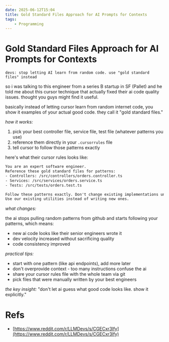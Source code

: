 ```yaml
---
date: 2025-06-12T15:04
title: Gold Standard Files Approach for AI Prompts for Contexts
tags: 
    - Programming
---
```

<!-- 2025-06-12-1504 (June 12, 2025 03:04:13 PM) -->

# Gold Standard Files Approach for AI Prompts for Contexts

`devs: stop letting AI learn from random code. use "gold standard files" instead`

so i was talking to this engineer from a series B startup in SF (Pallet) and he told me about this cursor technique that actually fixed their ai code quality issues. thought you guys might find it useful. 

basically instead of letting cursor learn from random internet code, you show it examples of your actual good code. they call it "gold standard files." 

*how it works:* 

1. pick your best controller file, service file, test file (whatever patterns you use) 
2. reference them directly in your `.cursorrules` file 
3. tell cursor to follow those patterns exactly 

here's what their cursor rules looks like:

```txt
You are an expert software engineer. 
Reference these gold standard files for patterns:
- Controllers: /src/controllers/orders.controller.ts
- Services: /src/services/orders.service.ts  
- Tests: /src/tests/orders.test.ts

Follow these patterns exactly. Don't change existing implementations unless asked.
Use our existing utilities instead of writing new ones.
```
    

*what changes:* 

the ai stops pulling random patterns from github and starts following your patterns, which means: 

* new ai code looks like their senior engineers wrote it 
* dev velocity increased without sacrificing quality 
* code consistency improved 

*practical tips:* 

* start with one pattern (like api endpoints), add more later
* don't overprovide context - too many instructions confuse the ai 
* share your cursor rules file with the whole team via git 
* pick files that were manually written by your best engineers

*the key insight:* "don't let ai guess what good code looks like. show it explicitly." 

# Refs
- [https://www.reddit.com/r/LLMDevs/s/CGECxr3lfy](https://www.reddit.com/r/LLMDevs/s/CGECxr3lfy)
